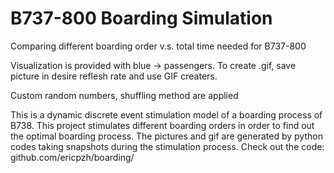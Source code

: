 # B737-800 Boarding Simulation

Comparing different boarding order v.s. total time needed for B737-800

Visualization is provided with blue -> passengers. To create .gif, save picture in desire reflesh rate and use GIF creaters.

Custom random numbers, shuffling method are applied

This is a dynamic discrete event stimulation model of a boarding process of B738. This project stimulates different boarding orders in order to find out the optimal boarding process. The pictures and gif are generated by python codes taking snapshots during the stimulation process. Check out the code: github.com/ericpzh/boarding/
